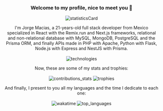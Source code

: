 ### <p align="center">Welcome to my profile, nice to meet you 🌹</p>

<p align="center" >
  <img alt="statisticsCard" src="https://github-readme-stats.vercel.app/api?username=maciasroses&count_private=true&show_icons=true&theme=ambient_gradient&hide=stars,issues&hide_border=true&hide_title=true&include_all_commits=true"/>
</p>

<p align="center">
  I'm Jorge Macias, a 21-years-old full stack developer from Mexico specialized in React with the Remix.run and Next.js frameworks, relational and non-relational database with MySQL, MongoDB, PostgreSQL and the Prisma ORM, and finally APIs made in PHP with Apache, Python with Flask, Node.js with Express and NestJS with Prisma.
  <br /><br />
  <img alt="technologies" src="https://skillicons.dev/icons?i=js,html,css,appwrite,aws,azure,bootstrap,docker,express,fastapi,firebase,flask,jquery,mongodb,mysql,postgres,nestjs,nextjs,nodejs,php,postman,prisma,py,react,remix,swift,tailwind,ts,vite,wordpress" />
</p>

<p align="center">
  Now, these are some of my stats and trophies:
  <br /><br />
  <img alt="contributions_stats" src="https://github-readme-streak-stats.herokuapp.com/?user=maciasroses&hide_border=true" />
  <img alt="trophies" src="https://github-profile-trophy.vercel.app/?username=maciasroses&no-frame=true" />
</p>

<p align="center" >
  And finally, I present to you all my languages and the time I dedicate to each one:
  <br /><br />
  <img alt="wakatime" src="https://github-readme-stats.vercel.app/api/wakatime?username=maciasroses&hide_title=true&hide_border=true&layout=compact" />
  <img alt="top_languages" src="https://github-readme-stats.vercel.app/api/top-langs/?username=maciasroses&layout=compact&hide_title=true&hide_border=true" />
</p>
